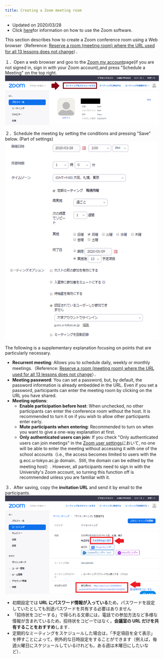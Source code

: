 ```yaml
---
title: Creating a Zoom meeting room
---
```


* Updated on 2020/03/28
* Click [here](create_room_software)for information on how to use the Zoom software.  


This section describes how to create a Zoom conference room using a Web browser（Reference: [Reserve a room (meeting room) where the URL used for all 13 lessons does not change](how_to_use_in_classroom_faculty_members#schedule)）．  

１．Open a web browser and goo to the <a href="https://zoom.us/profile" target="_blank"> Zoom my account</a>page(if you are not signed in, sign in with your Zoom account),and press "Schedule a Meeting" on the top right.  ![ミーティングのスケジュール開始](img/zoom_create_room_browser_1_schedule.png)  



２．Schedule the meeting by setting the conditions and pressing "Save" below.
(Part of settings)    
  ![ミーティング設定1](img/zoom_create_room_browser_2_option.png)  
  ![ミーティング設定2](img/zoom_create_room_browser_3_option.png)  

The following is a supplementary explanation focusing on points that are particularly necessary.  

  * **Recurrent meeting**: Allows you to schedule daily, weekly or monthly meetings.（Reference: [Reserve a room (meeting room) where the URL used for all 13 lessons does not change](how_to_use_in_classroom_faculty_members#schedule)）．
  * **Meeting password**: You can set a password, but, by default, the password information is already embedded in the URL. Even if you set a password, participants can enter the meeting room by clicking on the URL you have shared.
  * **Meeting options**:  
    * **Enable participation before host**: When unchecked, no other participants can enter the conference room without the host. It is recommended to turn it on if you wish to allow other participants enter early. 
    * **Mute participants when entering**: Recommended to turn on when you want to give a one-way explanation at first.
    * **Only authenticated users can join**: If you check "Only authenticated users can join meetings" in the <a href="https://zoom.us/profile/setting" target="_blank">Zoom user settings</a>において, no one will be able to enter the meeting without accessing it with one of the school accounts（i.e., the access becomes limited to users with the g.ecc.u-tokyo.ac.jp domain．Still, the domain can be edited by the meeting host）. However, all participants need to sign in with the University's Zoom account, so turning this function off is recommended unless you are familiar with it.  

３．After saving, copy the **invitation URL** and send it by email to the participants.
![スケジュール結果](img/zoom_create_room_browser_4_result.png)  

  * 初期設定では **URL にパスワード情報が入っている**ため，パスワードを設定していたとしても別途パスワードを共有する必要はありません
  * 「招待状をコピーする」で得られる文章には，電話での参加方法など多様な情報が含まれているため，招待状をコピーではなく，**会議室の URL だけを共有することをおすすめ**します．  
  * 定期的なミーティングをスケジュールした場合は，「予定項目を全て表示」を押すことによって，例外的な日時設定をすることができます（例えば，毎週火曜日にスケジュールしているけれども，ある週は木曜日にしたいなど）．




